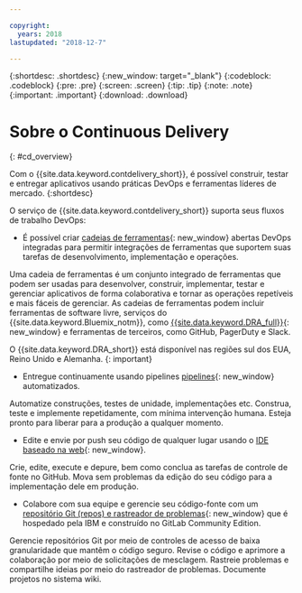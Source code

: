 ```yaml
---

copyright:
  years: 2018
lastupdated: "2018-12-7"

---
```


{:shortdesc: .shortdesc}
{:new_window: target="_blank"}
{:codeblock: .codeblock}
{:pre: .pre}
{:screen: .screen}
{:tip: .tip}
{:note: .note}
{:important: .important}
{:download: .download}


# Sobre o Continuous Delivery
{: #cd_overview}

Com o {{site.data.keyword.contdelivery_short}}, é possível construir, testar
e entregar aplicativos usando práticas DevOps e ferramentas líderes de mercado.
{:shortdesc}

O serviço de {{site.data.keyword.contdelivery_short}} suporta seus fluxos de trabalho DevOps:

 * É possível criar [cadeias de ferramentas](/docs/services/ContinuousDelivery/toolchains_about.html){: new_window} abertas DevOps integradas para permitir integrações de ferramentas que suportem suas tarefas de desenvolvimento, implementação e operações.

  Uma cadeia de ferramentas é um conjunto integrado de ferramentas que podem ser usadas para desenvolver, construir, implementar, testar e gerenciar aplicativos de forma colaborativa e tornar as operações repetíveis e mais fáceis de gerenciar. As cadeias de ferramentas podem incluir ferramentas de software livre, serviços do {{site.data.keyword.Bluemix_notm}}, como [{{site.data.keyword.DRA_full}}](/docs/services/ContinuousDelivery/di_working.html){: new_window} e ferramentas de terceiros, como GitHub, PagerDuty e Slack. 
  
  O {{site.data.keyword.DRA_short}} está disponível nas regiões sul dos EUA, Reino Unido e Alemanha.
  {: important}

 * Entregue continuamente usando pipelines [pipelines](/docs/services/ContinuousDelivery/pipeline_about.html){: new_window} automatizados.

  Automatize construções, testes de unidade, implementações etc. Construa, teste e implemente repetidamente, com mínima intervenção humana. Esteja pronto para liberar para a produção a qualquer momento.

 * Edite e envie por push seu código de qualquer lugar usando o [IDE baseado na web](/docs/services/ContinuousDelivery/web_ide.html){: new_window}.

  Crie, edite, execute e depure, bem como conclua as tarefas de controle de fonte
no GitHub. Mova sem problemas da edição do seu código para a implementação dele
em produção. 
  
 * Colabore com sua equipe e gerencie seu código-fonte com um [repositório Git (repos) e rastreador de problemas](/docs/services/ContinuousDelivery/git_working.html#git_working){: new_window} que é hospedado pela IBM e construído no GitLab Community Edition.

  Gerencie repositórios Git por meio de controles de acesso de baixa granularidade que mantêm o código seguro. Revise o código e aprimore a colaboração por meio de solicitações de mesclagem. Rastreie problemas e compartilhe ideias por meio do rastreador de problemas. Documente projetos no sistema wiki.
